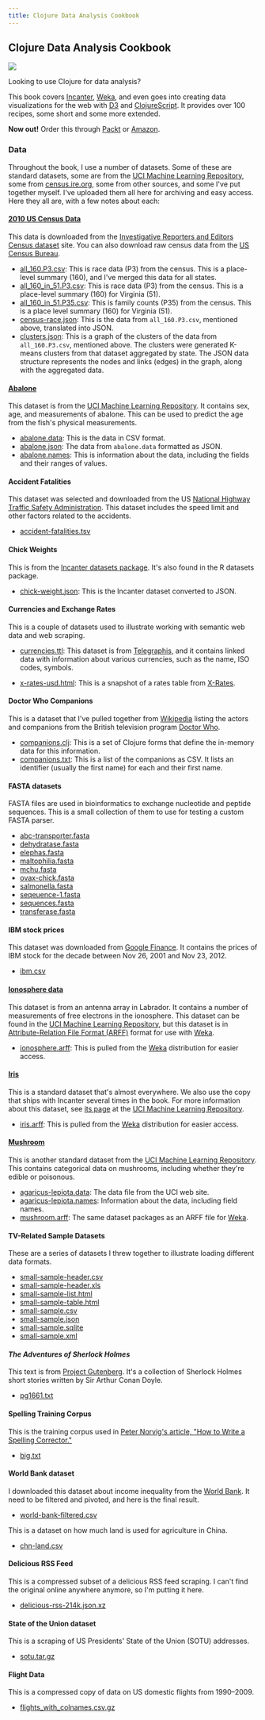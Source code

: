 ```yaml
---
title: Clojure Data Analysis Cookbook
---
```


## Clojure Data Analysis Cookbook

<img class='bookframe' src='http://dgdsbygo8mp3h.cloudfront.net/sites/default/files/imagecache/productview_larger/2643OS_0.jpg'/>

Looking to use Clojure for data analysis?

This book covers [Incanter][incanter], [Weka][weka], and even goes into
creating data visualizations for the web with [D3][d3] and
[ClojureScript][cljs]. It provides over 100 recipes, some short and some more
extended.

**Now out!** Order this through [Packt][packtclj] or [Amazon][amazon].

### Data

Throughout the book, I use a number of datasets. Some of these are standard
datasets, some are from the [UCI Machine Learning Repository][uci], some from
[census.ire.org][ire], some from other sources, and some I've put together
myself. I've uploaded them all here for archiving and easy access. Here they
all are, with a few notes about each:

<div class="divider"></div><div class="section">

#### [2010 US Census Data][ire]

This data is downloaded from the [Investigative Reporters and Editors
Census dataset][ire] site. You can also download raw census data from the
[US Census Bureau][census].

- [all_160.P3.csv](data/all_160.P3.csv): This is race data (P3) from the
  census. This is a place-level summary (160), and I've merged this data
  for all states.
- [all_160_in_51.P3.csv](data/all_160_in_51.P3.csv): This is race data
  (P3) from the census. This is a place-level summary (160) for Virginia
  (51).
- [all_160_in_51.P35.csv](data/all_160_in_51.P35.csv): This is family
  counts (P35) from the census. This is a place level summary (160) for
  Virginia (51).
- [census-race.json](data/census-race.json): This is the data from
  `all_160.P3.csv`, mentioned above, translated into JSON.
- [clusters.json](data/clusters.json): This is a graph of the clusters of
  the data from `all_160.P3.csv`, mentioned above. The clusters were
  generated K-means clusters from that dataset aggregated by state. The
  JSON data structure represents the nodes and links (edges) in the graph,
  along with the aggregated data.

</div><div class="divider"></div><div class="section">

#### [Abalone][abalone]

This dataset is from the [UCI Machine Learning Repository][uci]. It
contains sex, age, and measurements of abalone. This can be used to
predict the age from the fish's physical measurements.

- [abalone.data](data/abalone.data): This is the data in CSV format.
- [abalone.json](data/abalone.json): The data from `abalone.data`
  formatted as JSON.
- [abalone.names](data/abalone.names): This is information about the data,
  including the fields and their ranges of values.

</div><div class="divider"></div><div class="section">

#### Accident Fatalities

This dataset was selected and downloaded from the US [National Highway
Traffic Safety Administration][nhtsa]. This dataset includes the speed
limit and other factors related to the accidents.

- [accident-fatalities.tsv](data/accident-fatalities.tsv)

</div><div class="divider"></div><div class="section">

#### Chick Weights

This is from the [Incanter datasets package][datasets]. It's also found in
the R datasets package.

- [chick-weight.json](data/chick-weight.json): This is the Incanter
  dataset converted to JSON.

</div><div class="divider"></div><div class="section">

#### Currencies and Exchange Rates

This is a couple of datasets used to illustrate working with semantic web
data and web scraping.

- [currencies.ttl](data/currencies.ttl): This dataset is from
  [Telegraphis][telegraphis], and it contains linked data with information
  about various currencies, such as the name, ISO codes, symbols.

- [x-rates-usd.html](data/x-rates-usd.html): This is a snapshot of a rates
  table from [X-Rates][xrates].

</div><div class="divider"></div><div class="section">

#### Doctor Who Companions

This is a dataset that I've pulled together from [Wikipedia][wikip]
listing the actors and companions from the British television program
[Doctor Who][drwho].

- [companions.clj](data/companions.clj): This is a set of Clojure forms
  that define the in-memory data for this information.
- [companions.txt](data/companions.txt): This is a list of the companions
  as CSV. It lists an identifier (usually the first name) for each and
  their first name.

</div><div class="divider"></div><div class="section">

#### FASTA datasets

FASTA files are used in bioinformatics to exchange nucleotide and peptide
sequences. This is a small collection of them to use for testing a custom
FASTA parser.

- [abc-transporter.fasta](data/abc-transporter.fasta)
- [dehydratase.fasta](data/dehydratase.fasta)
- [elephas.fasta](data/elephas.fasta)
- [maltophilia.fasta](data/maltophilia.fasta)
- [mchu.fasta](data/mchu.fasta)
- [ovax-chick.fasta](data/ovax-chick.fasta)
- [salmonella.fasta](data/salmonella.fasta)
- [seqeuence-1.fasta](data/seqeuence-1.fasta)
- [sequences.fasta](data/sequences.fasta)
- [transferase.fasta](data/transferase.fasta)

</div><div class="divider"></div><div class="section">

#### IBM stock prices

This dataset was downloaded from [Google Finance][gfinance]. It contains
the prices of IBM stock for the decade between <time>Nov 26, 2001</time>
and <time>Nov 23, 2012</time>.

- [ibm.csv](data/ibm.csv)

</div><div class="divider"></div><div class="section">

#### [Ionosphere data][ionosphere]

This dataset is from an antenna array in Labrador. It contains a number of
measurements of free electrons in the ionosphere. This dataset can be
found in the [UCI Machine Learning Repository][uci], but this dataset is
in [Attribute-Relation File Format (ARFF)][arff] format for use with
[Weka][weka].

- [ionosphere.arff](data/UCI/ionosphere.arff): This is pulled from the
  [Weka][weka] distribution for easier access.

</div><div class="divider"></div><div class="section">

#### [Iris][iris]

This is a standard dataset that's almost everywhere. We also use the copy
that ships with Incanter several times in the book. For more information
about this dataset, see [its page][iris] at the [UCI Machine Learning
Repository][uci].

- [iris.arff](data/UCI/iris.arff): This is pulled from the [Weka][weka]
  distribution for easier access.

</div><div class="divider"></div><div class="section">

#### [Mushroom][mushroom]

This is another standard dataset from the [UCI Machine Learning
Repository][uci]. This contains categorical data on mushrooms, including
whether they're edible or poisonous.

- [agaricus-lepiota.data](data/agaricus-lepiota.data): The data file from
  the UCI web site.
- [agaricus-lepiota.names](data/agaricus-lepiota.names): Information about
  the data, including field names.
- [mushroom.arff](data/mushroom.arff): The same dataset packages as an
  ARFF file for [Weka][weka].

</div><div class="divider"></div><div class="section">

#### TV-Related Sample Datasets

These are a series of datasets I threw together to illustrate loading
different data formats.

- [small-sample-header.csv](data/small-sample-header.csv)
- [small-sample-header.xls](data/small-sample-header.xls)
- [small-sample-list.html](data/small-sample-list.html)
- [small-sample-table.html](data/small-sample-table.html)
- [small-sample.csv](data/small-sample.csv)
- [small-sample.json](data/small-sample.json)
- [small-sample.sqlite](data/small-sample.sqlite)
- [small-sample.xml](data/small-sample.xml)

</div><div class="divider"></div><div class="section">

#### *The Adventures of Sherlock Holmes*

This text is from [Project Gutenberg][gutenberg]. It's a collection of
Sherlock Holmes short stories written by Sir Arthur Conan Doyle.

- [pg1661.txt](data/pg1661.txt)

</div><div class="divider"></div><div class="section">

#### Spelling Training Corpus

This is the training corpus used in [Peter Norvig's article, "How to Write
a Spelling Corrector."][norvig]

- [big.txt](data/big.txt)

</div><div class="divider"></div><div class="section">

#### World Bank dataset

I downloaded this dataset about income inequality from the [World
Bank][worldbank]. It need to be filtered and pivoted, and here is the
final result.

- [world-bank-filtered.csv](data/world-bank-filtered.csv)

This is a dataset on how much land is used for agriculture in China.

- [chn-land.csv](data/chn-land.csv)

</div><div class="divider"></div><div class="section">

#### Delicious RSS Feed

This is a compressed subset of a delicious RSS feed scraping. I can't find
the original online anywhere anymore, so I'm putting it here.

- [delicious-rss-214k.json.xz](data/delicious-rss-214k.json.xz)

</div><div class="divider"></div><div class="section">

#### State of the Union dataset

This is a scraping of US Presidents' State of the Union (SOTU) addresses.

- [sotu.tar.gz](data/sotu.tar.gz)

</div><div class="divider"></div><div class="section">

#### Flight Data

This is a compressed copy of data on US domestic flights from 1990–2009.

- [flights_with_colnames.csv.gz](data/flights_with_colnames.csv.gz)

</div><div class="divider"></div>

<div class='bottom'></div>

[packt]: http://www.packtpub.com/
[packtclj]: http://www.packtpub.com/clojure-data-analysis-cookbook/book
[amazon]: http://www.amazon.com/gp/product/B00BECVV9C/ref=as_li_ss_tl?ie=UTF8&camp=1789&creative=390957&creativeASIN=B00BECVV9C&linkCode=as2&tag=httpwwwericro-20

[incanter]: http://incanter.org/
[d3]: http://d3js.org/
[cljs]: https://github.com/clojure/clojurescript

[weka]: http://www.cs.waikato.ac.nz/ml/weka/
[arff]: http://www.cs.waikato.ac.nz/ml/weka/arff.html
[datasets]: http://liebke.github.com/incanter/datasets-api.html

[uci]: http://archive.ics.uci.edu/ml/datasets.html
[abalone]: http://archive.ics.uci.edu/ml/datasets/Abalone
[ionosphere]: http://archive.ics.uci.edu/ml/datasets/Ionosphere
[iris]: http://archive.ics.uci.edu/ml/datasets/Iris
[mushroom]: http://archive.ics.uci.edu/ml/datasets/Mushroom

[ire]: http://census.ire.org/
[census]: http://www.census.gov/

[nhtsa]: http://www-fars.nhtsa.dot.gov/QueryTool/QuerySection/selectyear.aspx

[telegraphis]: http://telegraphis.net/data/currencies/currencies.ttl
[xrates]: http://www.x-rates.com/

[wikip]: http://en.wikipedia.org/wiki/Doctor_Who_companions
[drwho]: http://www.bbc.co.uk/programmes/b006q2x0

[fasta]: http://blast.ncbi.nlm.nih.gov/blastcgihelp.shtml

[gfinance]: https://www.google.com/finance

[gutenberg]: http://www.gutenberg.org/
[holmes]: http://www.gutenberg.org/ebooks/1661

[norvig]: http://norvig.com/spell-correct.html

[worldbank]: http://data.worldbank.org/

